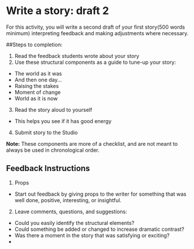 # Write a story: draft 2

For this activity, you will write a second draft of your first story(500 words minimum) interpreting feedback and making adjustments where necessary.

##Steps to completion:

1. Read the feedback students wrote about your story
2. Use these structural components as a guide to tune-up your story:
  - The world as it was
  - And then one day...
  - Raising the stakes
  - Moment of change
  - World as it is now
3. Read the story aloud to yourself
  - This helps you see if it has good energy 
4. Submit story to the Studio

**Note:** These components are more of a checklist, and are not meant to always be used in chronological order. 

## Feedback Instructions

1. Props 
  - Start out feedback by giving props to the writer for something that was well done, positive, interesting, or insightful.
2. Leave comments, questions, and suggestions:
  - Could you easily identify the structural elements?
  - Could something be added or changed to increase dramatic contrast?
  - Was there a moment in the story that was satisfying or exciting?
  - 
